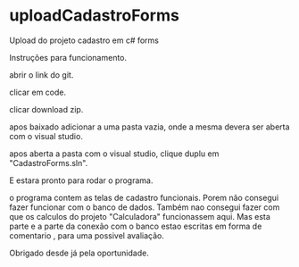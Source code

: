 # uploadCadastroForms
Upload do projeto cadastro em c# forms

Instruções para funcionamento.

abrir o link do git.

clicar em code.

clicar download zip.

apos baixado adicionar a uma pasta vazia, onde a mesma devera ser aberta com o visual studio.

apos aberta a pasta com o visual studio, clique duplu em "CadastroForms.sln".

E estara pronto para rodar o programa.


o programa contem as telas de cadastro funcionais.
Porem não consegui fazer funcionar com o banco de dados.
Também nao consegui fazer com que os calculos do projeto "Calculadora"  funcionassem aqui.
Mas esta parte e a parte da conexão com o banco estao escritas em forma de comentario , para uma possivel avaliação.

Obrigado desde já pela oportunidade.


